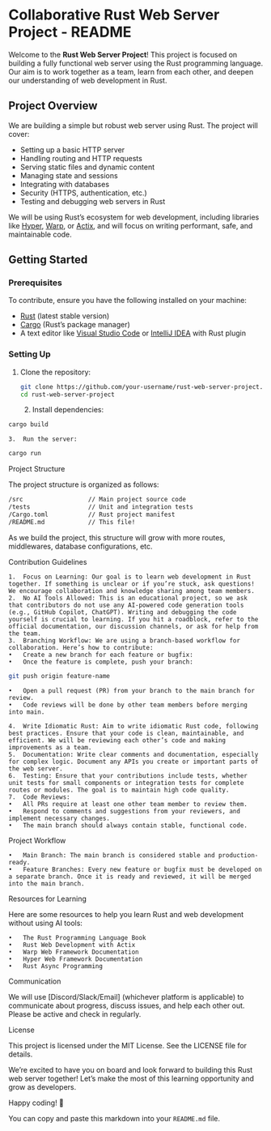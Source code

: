 # Collaborative Rust Web Server Project - README

Welcome to the **Rust Web Server Project**! This project is focused on building a fully functional web server using the Rust programming language. Our aim is to work together as a team, learn from each other, and deepen our understanding of web development in Rust.

## Project Overview

We are building a simple but robust web server using Rust. The project will cover:

- Setting up a basic HTTP server
- Handling routing and HTTP requests
- Serving static files and dynamic content
- Managing state and sessions
- Integrating with databases
- Security (HTTPS, authentication, etc.)
- Testing and debugging web servers in Rust

We will be using Rust’s ecosystem for web development, including libraries like [Hyper](https://hyper.rs/), [Warp](https://docs.rs/warp/latest/warp/), or [Actix](https://actix.rs/), and will focus on writing performant, safe, and maintainable code.

## Getting Started

### Prerequisites

To contribute, ensure you have the following installed on your machine:

- [Rust](https://www.rust-lang.org/tools/install) (latest stable version)
- [Cargo](https://doc.rust-lang.org/cargo/) (Rust’s package manager)
- A text editor like [Visual Studio Code](https://code.visualstudio.com/) or [IntelliJ IDEA](https://www.jetbrains.com/idea/) with Rust plugin

### Setting Up

1. Clone the repository:
   ```sh
   git clone https://github.com/your-username/rust-web-server-project.git
   cd rust-web-server-project
   ```

	2.	Install dependencies:

  ```sh
  cargo build
  ```

	3.	Run the server:

  ```sh
  cargo run
  ```


Project Structure

The project structure is organized as follows:
  ```sh
  /src                  // Main project source code
  /tests                // Unit and integration tests
  /Cargo.toml           // Rust project manifest
  /README.md            // This file!
  ```

As we build the project, this structure will grow with more routes, middlewares, database configurations, etc.

Contribution Guidelines

	1.	Focus on Learning: Our goal is to learn web development in Rust together. If something is unclear or if you’re stuck, ask questions! We encourage collaboration and knowledge sharing among team members.
	2.	No AI Tools Allowed: This is an educational project, so we ask that contributors do not use any AI-powered code generation tools (e.g., GitHub Copilot, ChatGPT). Writing and debugging the code yourself is crucial to learning. If you hit a roadblock, refer to the official documentation, our discussion channels, or ask for help from the team.
	3.	Branching Workflow: We are using a branch-based workflow for collaboration. Here’s how to contribute:
	•	Create a new branch for each feature or bugfix:
	•	Once the feature is complete, push your branch:

  ```sh
  git push origin feature-name
  ```

	•	Open a pull request (PR) from your branch to the main branch for review.
	•	Code reviews will be done by other team members before merging into main.

	4.	Write Idiomatic Rust: Aim to write idiomatic Rust code, following best practices. Ensure that your code is clean, maintainable, and efficient. We will be reviewing each other’s code and making improvements as a team.
	5.	Documentation: Write clear comments and documentation, especially for complex logic. Document any APIs you create or important parts of the web server.
	6.	Testing: Ensure that your contributions include tests, whether unit tests for small components or integration tests for complete routes or modules. The goal is to maintain high code quality.
	7.	Code Reviews:
	•	All PRs require at least one other team member to review them.
	•	Respond to comments and suggestions from your reviewers, and implement necessary changes.
	•	The main branch should always contain stable, functional code.

Project Workflow

	•	Main Branch: The main branch is considered stable and production-ready.
	•	Feature Branches: Every new feature or bugfix must be developed on a separate branch. Once it is ready and reviewed, it will be merged into the main branch.

Resources for Learning

Here are some resources to help you learn Rust and web development without using AI tools:

	•	The Rust Programming Language Book
	•	Rust Web Development with Actix
	•	Warp Web Framework Documentation
	•	Hyper Web Framework Documentation
	•	Rust Async Programming

Communication

We will use [Discord/Slack/Email] (whichever platform is applicable) to communicate about progress, discuss issues, and help each other out. Please be active and check in regularly.

License

This project is licensed under the MIT License. See the LICENSE file for details.

We’re excited to have you on board and look forward to building this Rust web server together! Let’s make the most of this learning opportunity and grow as developers.

Happy coding! 🚀

You can copy and paste this markdown into your `README.md` file.
